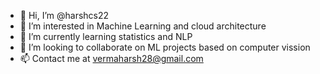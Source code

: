 - 👋 Hi, I’m @harshcs22
- 👀 I’m interested in Machine Learning and cloud architecture
- 🌱 I’m currently learning statistics and NLP
- 💞️ I’m looking to collaborate on ML projects based on computer vission
- 📫 Contact me at vermaharsh28@gmail.com

<!---
harshcs22/harshcs22 is a ✨ special ✨ repository because its `README.md` (this file) appears on your GitHub profile.
You can click the Preview link to take a look at your changes.
--->
